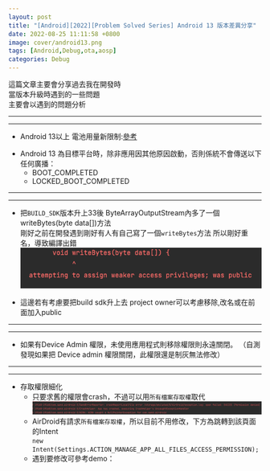 ```yaml
---
layout: post
title: "[Android][2022][Problem Solved Series] Android 13 版本差異分享"
date: 2022-08-25 11:11:58 +0800
image: cover/android13.png
tags: [Android,Debug,ota,aosp]
categories: Debug
---
```


這篇文章主要會分享過去我在開發時<br>
當版本升級時遇到的一些問題<br>
主要會以遇到的問題分析<br>


---
---

 * Android 13以上 電池用量新限制:[參考](https://developer.android.com/about/versions/13/changes/battery#restricted-background-battery-usage)
  - Android 13 為目標平台時，除非應用因其他原因啟動，否則係統不會傳送以下任何廣播：
      - BOOT_COMPLETED
      - LOCKED_BOOT_COMPLETED

---
---

 * 把`BUILD_SDK`版本升上33後 ByteArrayOutputStream內多了一個 writeBytes(byte data[])方法<br>
 剛好之前在開發遇到剛好有人有自己寫了一個`writeBytes`方法
 所以剛好重名，導致編譯出錯
![android13_lib_error.png](/images/others/android13_lib_error.png)<br>
  - 這邊若有考慮要把build sdk升上去 project owner可以考慮移除,改名或在前面加入public

---
---

 * 如果有Device Admin 權限，未使用應用程式則移除權限則永遠關閉。
  （自測發現如果把 Device admin 權限關閉，此權限還是制灰無法修改）

---
---

* 存取權限細化
  - 只要求舊的權限會crash，不過可以用`所有檔案存取權`取代
  ![android13_access_permission.png](/images/others/android13_access_permission.png)
  - AirDroid有請求`所有檔案存取權`，所以目前不用修改，下方為跳轉到該頁面的Intent <br>
    `new Intent(Settings.ACTION_MANAGE_APP_ALL_FILES_ACCESS_PERMISSION);`
  - 遇到要修改可參考demo：
  <script src="https://gist.github.com/KuanChunChen/d75998c921b176e659c911a938da4930.js"></script>
